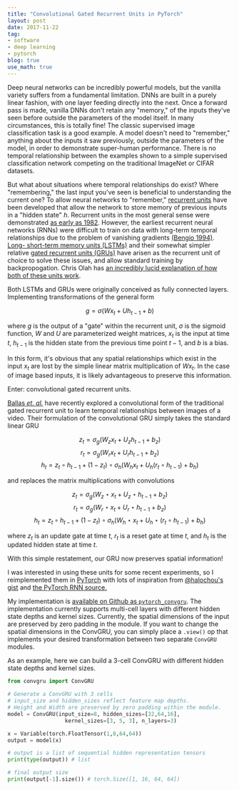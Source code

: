 ```yaml
---
title: "Convolutional Gated Recurrent Units in PyTorch"
layout: post
date: 2017-11-22
tag:
- software
- deep learning
- pytorch
blog: true
use_math: true
---
```


Deep neural networks can be incredibly powerful models, but the vanilla variety suffers from a fundamental limitation. DNNs are built in a purely linear fashion, with one layer feeding directly into the next. Once a forward pass is made, vanilla DNNs don't retain any "memory," of the inputs they've seen before outside the parameters of the model itself. In many circumstances, this is totally fine! The classic supervised image classification task is a good example. A model doesn't need to "remember," anything about the inputs it saw previously, outside the parameters of the model, in order to demonstrate super-human performance. There is no temporal relationship between the examples shown to a simple supervised classification network competing on the traditional ImageNet or CIFAR datasets.

But what about situations where temporal relationships do exist? Where "remembering," the last input you've seen is beneficial to understanding the current one? To allow neural networks to "remember," [recurrent units](https://en.wikipedia.org/wiki/Recurrent_neural_network?oldformat=true) have been developed that allow the network to store memory of previous inputs in a "hidden state" $h$. Recurrent units in the most general sense were demonstrated [as early as 1982](http://www.pnas.org/content/79/8/2554.abstract). However, the earliest recurrent neural networks (RNNs) were difficult to train on data with long-term temporal relationships due to the problem of vanishing gradients [(Bengio 1994)](http://ieeexplore.ieee.org/document/279181/). [Long- short-term memory units (LSTMs)](https://en.wikipedia.org/wiki/Long_short-term_memory?oldformat=true) and their somewhat simpler relative [gated recurrent units (GRUs)](https://en.wikipedia.org/wiki/Gated_recurrent_unit?oldformat=true) have arisen as the recurrent unit of choice to solve these issues, and allow standard training by backpropogation. Chris Olah has [an incredibly lucid explanation of how both of these units work](https://en.wikipedia.org/wiki/Gated_recurrent_unit?oldformat=true).

Both LSTMs and GRUs were originally conceived as fully connected layers. Implementing transformations of the general form

$$g = \sigma (W x_t + U h_{t-1} + b)$$

where $g$ is the output of a "gate" within the recurrent unit, $\sigma$ is the sigmoid function, $W$ and $U$ are parameterized weight matrices, $x_t$ is the input at time $t$, $h_{t-1}$ is the hidden state from the previous time point $t -1$, and $b$ is a bias.

In this form, it's obvious that any spatial relationships which exist in the input $x_t$ are lost by the simple linear matrix multiplication of $W x_t$. In the case of image based inputs, it is likely advantageous to preserve this information.

Enter: convolutional gated recurrent units.

[Ballas *et. al.*](https://arxiv.org/abs/1511.06432) have recently explored a convolutional form of the traditional gated recurrent unit to learn temporal relationships between images of a video. Their formulation of the convolutional GRU simply takes the standard linear GRU

$$z_t = \sigma_g(W_z x_t + U_z h_{t-1} + b_z)$$
$$r_t = \sigma_g(W_r x_t + U_r h_{t-1} + b_z)$$
$$h_t = z_t \circ h_{t-1} + (1 - z_t) \circ \sigma_h(W_h x_t + U_h(r_t \circ h_{t-1}) + b_h)$$

and replaces the matrix multiplications with convolutions

$$z_t = \sigma_g(W_z \star x_t + U_z \star h_{t-1} + b_z)$$
$$r_t = \sigma_g(W_r \star x_t + U_r \star h_{t-1} + b_z)$$
$$h_t = z_t \circ h_{t-1} + (1 - z_t) \circ \sigma_h(W_h \star x_t + U_h \star (r_t \circ h_{t-1}) + b_h)$$

where $z_t$ is an update gate at time $t$, $r_t$ is a reset gate at time $t$, and $h_t$ is the updated hidden state at time $t$.

With this simple restatement, our GRU now preserves spatial information!

I was interested in using these units for some recent experiments, so I reimplemented them in [PyTorch](https://pytorch.org) with lots of inspiration from [@halochou's gist](https://gist.github.com/halochou/acbd669af86ecb8f988325084ba7a749) and [the PyTorch RNN source.](http://pytorch.org/docs/master/_modules/torch/nn/modules/rnn.html#RNN)

My implementation is [available on Github as `pytorch_convgru`](https://github.com/jacobkimmel/pytorch_convgru). The implementation currently supports multi-cell layers with different hidden state depths and kernel sizes. Currently, the spatial dimensions of the input are preserved by zero padding in the module. If you want to change the spatial dimensions in the ConvGRU, you can simply place a `.view()` op that implements your desired transformation between two separate `ConvGRU` modules.

As an example, here we can build a 3-cell ConvGRU with different hidden state depths and kernel sizes.

```python
from convgru import ConvGRU

# Generate a ConvGRU with 3 cells
# input_size and hidden_sizes reflect feature map depths.
# Height and Width are preserved by zero padding within the module.
model = ConvGRU(input_size=8, hidden_sizes=[32,64,16],
                  kernel_sizes=[3, 5, 3], n_layers=3)

x = Variable(torch.FloatTensor(1,8,64,64))
output = model(x)

# output is a list of sequential hidden representation tensors
print(type(output)) # list

# final output size
print(output[-1].size()) # torch.Size([1, 16, 64, 64])
```
